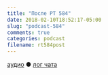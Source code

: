 ```yaml
---
title: "После РТ 584"
date: 2018-02-10T18:52:17-05:00
slug: "podcast-584"
comments: true
categories: podcast
filename: rt584post
---
```


[аудио](http://cdn.radio-t.com/rt584post.mp3) ● [лог чата](http://chat.radio-t.com/logs/radio-t-584.html)
<audio src="http://cdn.radio-t.com/rt584post.mp3" preload="none"></audio>
